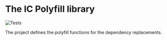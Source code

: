 # The IC Polyfill library

![Tests](https://github.com/wasm-forge/ic_polyfill/actions/workflows/test.yml/badge.svg?event=push)

The project defines the polyfill functions for the dependency replacements.

